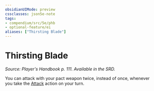 ```yaml
---
obsidianUIMode: preview
cssclasses: json5e-note
tags:
- compendium/src/5e/phb
- optional-feature/ei
aliases: ["Thirsting Blade"]
---
```

# Thirsting Blade
*Source: Player's Handbook p. 111. Available in the SRD.* 

You can attack with your pact weapon twice, instead of once, whenever you take the [Attack](../../Rules%20&%20Options/5e%20Rules/actions.md##Attack) action on your turn.